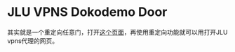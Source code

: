 # JLU VPNS Dokodemo Door
其实就是一个重定向任意门，打开[这个页面](https://vpns.jlu.edu.cn/https/77726476706e69737468656265737421fdf253903e3e695c720d87e29f5c373d3f27c82a2a/jlu-vpns-warp/)，再使用重定向功能就可以用打开JLU vpns代理的网页。
